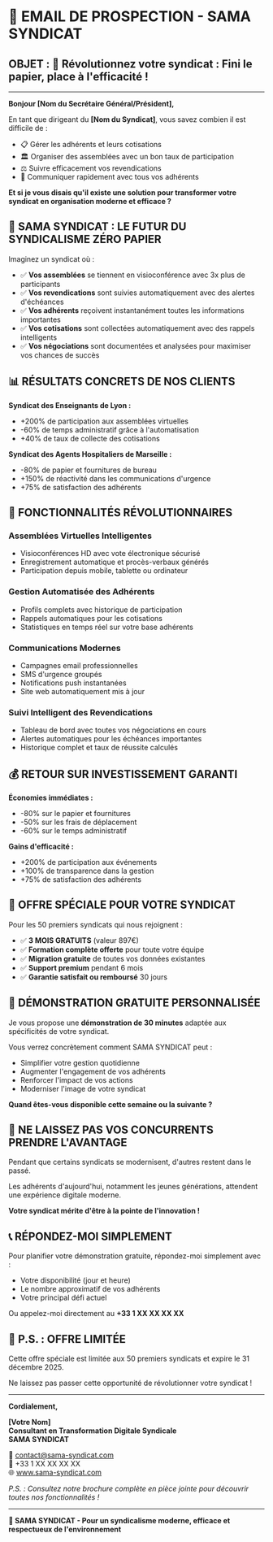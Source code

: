 # 📧 EMAIL DE PROSPECTION - SAMA SYNDICAT

## **OBJET :** 🚀 Révolutionnez votre syndicat : Fini le papier, place à l'efficacité !

---

**Bonjour [Nom du Secrétaire Général/Président],**

En tant que dirigeant du **[Nom du Syndicat]**, vous savez combien il est difficile de :
- 📋 Gérer les adhérents et leurs cotisations
- 🏛️ Organiser des assemblées avec un bon taux de participation
- ⚖️ Suivre efficacement vos revendications
- 📢 Communiquer rapidement avec tous vos adhérents

**Et si je vous disais qu'il existe une solution pour transformer votre syndicat en organisation moderne et efficace ?**

## 🌟 **SAMA SYNDICAT : LE FUTUR DU SYNDICALISME ZÉRO PAPIER**

Imaginez un syndicat où :
- ✅ **Vos assemblées** se tiennent en visioconférence avec 3x plus de participants
- ✅ **Vos revendications** sont suivies automatiquement avec des alertes d'échéances
- ✅ **Vos adhérents** reçoivent instantanément toutes les informations importantes
- ✅ **Vos cotisations** sont collectées automatiquement avec des rappels intelligents
- ✅ **Vos négociations** sont documentées et analysées pour maximiser vos chances de succès

## 📊 **RÉSULTATS CONCRETS DE NOS CLIENTS**

**Syndicat des Enseignants de Lyon :**
- +200% de participation aux assemblées virtuelles
- -60% de temps administratif grâce à l'automatisation
- +40% de taux de collecte des cotisations

**Syndicat des Agents Hospitaliers de Marseille :**
- -80% de papier et fournitures de bureau
- +150% de réactivité dans les communications d'urgence
- +75% de satisfaction des adhérents

## 🎥 **FONCTIONNALITÉS RÉVOLUTIONNAIRES**

### **Assemblées Virtuelles Intelligentes**
- Visioconférences HD avec vote électronique sécurisé
- Enregistrement automatique et procès-verbaux générés
- Participation depuis mobile, tablette ou ordinateur

### **Gestion Automatisée des Adhérents**
- Profils complets avec historique de participation
- Rappels automatiques pour les cotisations
- Statistiques en temps réel sur votre base adhérents

### **Communications Modernes**
- Campagnes email professionnelles
- SMS d'urgence groupés
- Notifications push instantanées
- Site web automatiquement mis à jour

### **Suivi Intelligent des Revendications**
- Tableau de bord avec toutes vos négociations en cours
- Alertes automatiques pour les échéances importantes
- Historique complet et taux de réussite calculés

## 💰 **RETOUR SUR INVESTISSEMENT GARANTI**

**Économies immédiates :**
- -80% sur le papier et fournitures
- -50% sur les frais de déplacement
- -60% sur le temps administratif

**Gains d'efficacité :**
- +200% de participation aux événements
- +100% de transparence dans la gestion
- +75% de satisfaction des adhérents

## 🎁 **OFFRE SPÉCIALE POUR VOTRE SYNDICAT**

Pour les 50 premiers syndicats qui nous rejoignent :
- ✅ **3 MOIS GRATUITS** (valeur 897€)
- ✅ **Formation complète offerte** pour toute votre équipe
- ✅ **Migration gratuite** de toutes vos données existantes
- ✅ **Support premium** pendant 6 mois
- ✅ **Garantie satisfait ou remboursé** 30 jours

## 📅 **DÉMONSTRATION GRATUITE PERSONNALISÉE**

Je vous propose une **démonstration de 30 minutes** adaptée aux spécificités de votre syndicat.

Vous verrez concrètement comment SAMA SYNDICAT peut :
- Simplifier votre gestion quotidienne
- Augmenter l'engagement de vos adhérents
- Renforcer l'impact de vos actions
- Moderniser l'image de votre syndicat

**Quand êtes-vous disponible cette semaine ou la suivante ?**

## 🚀 **NE LAISSEZ PAS VOS CONCURRENTS PRENDRE L'AVANTAGE**

Pendant que certains syndicats se modernisent, d'autres restent dans le passé.

Les adhérents d'aujourd'hui, notamment les jeunes générations, attendent une expérience digitale moderne.

**Votre syndicat mérite d'être à la pointe de l'innovation !**

## 📞 **RÉPONDEZ-MOI SIMPLEMENT**

Pour planifier votre démonstration gratuite, répondez-moi simplement avec :
- Votre disponibilité (jour et heure)
- Le nombre approximatif de vos adhérents
- Votre principal défi actuel

Ou appelez-moi directement au **+33 1 XX XX XX XX**

## 🌟 **P.S. : OFFRE LIMITÉE**

Cette offre spéciale est limitée aux 50 premiers syndicats et expire le 31 décembre 2025.

Ne laissez pas passer cette opportunité de révolutionner votre syndicat !

---

**Cordialement,**

**[Votre Nom]**  
**Consultant en Transformation Digitale Syndicale**  
**SAMA SYNDICAT**

📧 contact@sama-syndicat.com  
📱 +33 1 XX XX XX XX  
🌐 www.sama-syndicat.com

*P.S. : Consultez notre brochure complète en pièce jointe pour découvrir toutes nos fonctionnalités !*

---

**🌱 SAMA SYNDICAT - Pour un syndicalisme moderne, efficace et respectueux de l'environnement**
